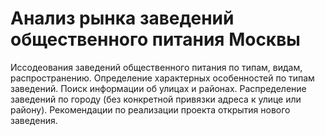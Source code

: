 # Анализ рынка заведений общественного питания Москвы
Иссодеования заведений общественного питания по типам, видам, распространению. 
Определение характерных особенностей по типам заведений.
Поиск информации об улицах и районах. Распределение заведений по городу (без конкретной привязки адреса к улице или району).
Рекомендации по реализации проекта открытия нового заведения.
